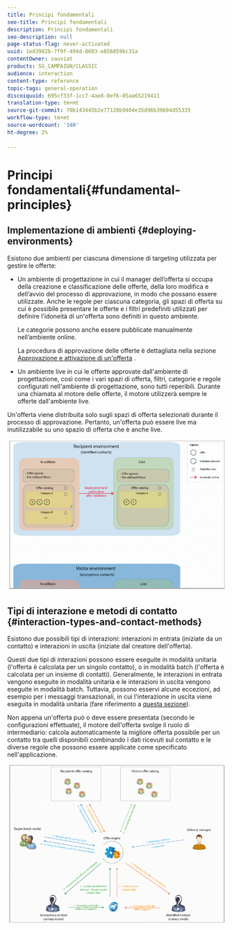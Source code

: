 ```yaml
---
title: Principi fondamentali
seo-title: Principi fondamentali
description: Principi fondamentali
seo-description: null
page-status-flag: never-activated
uuid: 1ed3982b-7f9f-494d-8603-e856859bc31a
contentOwner: sauviat
products: SG_CAMPAIGN/CLASSIC
audience: interaction
content-type: reference
topic-tags: general-operation
discoiquuid: 695cf33f-1cc7-4ae8-8ef6-05aa65219411
translation-type: tm+mt
source-git-commit: 70b143445b2e77128b9404e35d96b39694d55335
workflow-type: tm+mt
source-wordcount: '340'
ht-degree: 2%

---
```



# Principi fondamentali{#fundamental-principles}

## Implementazione di ambienti {#deploying-environments}

Esistono due ambienti per ciascuna dimensione di targeting utilizzata per gestire le offerte:

* Un ambiente di progettazione in cui il manager dell’offerta si occupa della creazione e classificazione delle offerte, della loro modifica e dell’avvio del processo di approvazione, in modo che possano essere utilizzate. Anche le regole per ciascuna categoria, gli spazi di offerta su cui è possibile presentare le offerte e i filtri predefiniti utilizzati per definire l&#39;idoneità di un&#39;offerta sono definiti in questo ambiente.

   Le categorie possono anche essere pubblicate manualmente nell’ambiente online.

   La procedura di approvazione delle offerte è dettagliata nella sezione [Approvazione e attivazione di un&#39;offerta](../../interaction/using/approving-and-activating-an-offer.md) .

* Un ambiente live in cui le offerte approvate dall&#39;ambiente di progettazione, così come i vari spazi di offerta, filtri, categorie e regole configurati nell&#39;ambiente di progettazione, sono tutti reperibili. Durante una chiamata al motore delle offerte, il motore utilizzerà sempre le offerte dall&#39;ambiente live.

Un&#39;offerta viene distribuita solo sugli spazi di offerta selezionati durante il processo di approvazione. Pertanto, un&#39;offerta può essere live ma inutilizzabile su uno spazio di offerta che è anche live.

![](assets/architecture_interaction1.png)

## Tipi di interazione e metodi di contatto {#interaction-types-and-contact-methods}

Esistono due possibili tipi di interazioni: interazioni in entrata (iniziate da un contatto) e interazioni in uscita (iniziate dal creatore dell&#39;offerta).

Questi due tipi di interazioni possono essere eseguite in modalità unitaria (l&#39;offerta è calcolata per un singolo contatto), o in modalità batch (l&#39;offerta è calcolata per un insieme di contatti). Generalmente, le interazioni in entrata vengono eseguite in modalità unitaria e le interazioni in uscita vengono eseguite in modalità batch. Tuttavia, possono esservi alcune eccezioni, ad esempio per i messaggi transazionali, in cui l&#39;interazione in uscita viene eseguita in modalità unitaria (fare riferimento a [questa sezione](../../message-center/using/about-transactional-messaging.md)).

Non appena un&#39;offerta può o deve essere presentata (secondo le configurazioni effettuate), il motore dell&#39;offerta svolge il ruolo di intermediario: calcola automaticamente la migliore offerta possibile per un contatto tra quelli disponibili combinando i dati ricevuti sul contatto e le diverse regole che possono essere applicate come specificato nell&#39;applicazione.

![](assets/architecture_interaction2.png)

